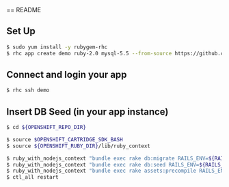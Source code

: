 == README


## Set Up

```bash
$ sudo yum install -y rubygem-rhc
$ rhc app create demo ruby-2.0 mysql-5.5 --from-source https://github.com/kazuhisya/graph_demo.git
```


## Connect and login your app

```bash
$ rhc ssh demo
```

## Insert DB Seed (in your app instance)

```bash
$ cd ${OPENSHIFT_REPO_DIR}

$ source $OPENSHIFT_CARTRIDGE_SDK_BASH
$ source ${OPENSHIFT_RUBY_DIR}/lib/ruby_context

$ ruby_with_nodejs_context "bundle exec rake db:migrate RAILS_ENV=${RAILS_ENV:-production}"
$ ruby_with_nodejs_context "bundle exec rake db:seed RAILS_ENV=${RAILS_ENV:-production}"
$ ruby_with_nodejs_context "bundle exec rake assets:precompile RAILS_ENV=${RAILS_ENV:-production}"
$ ctl_all restart
```
